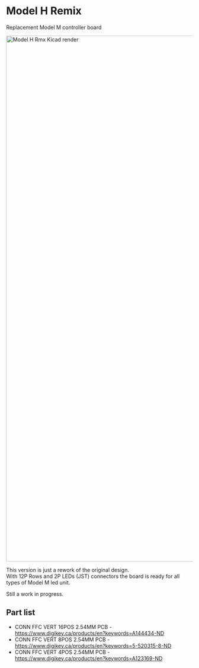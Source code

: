 # Model H Remix
Replacement Model M controller board

<img width="1421" alt="Model H Rmx Kicad render" src="https://github.com/user-attachments/assets/ff484786-7dbd-4fe1-8998-94f5adc767c4" />
  
This version is just a rework of the original design.  
With 12P Rows and 2P LEDs (JST) connectors the board is ready for all types of Model M led unit.

Still a work in progress.

## Part list

* CONN FFC VERT 16POS 2.54MM PCB - https://www.digikey.ca/products/en?keywords=A144434-ND
* CONN FFC VERT 8POS 2.54MM PCB - https://www.digikey.ca/products/en?keywords=5-520315-8-ND
* CONN FFC VERT 4POS 2.54MM PCB - https://www.digikey.ca/products/en?keywords=A123169-ND

